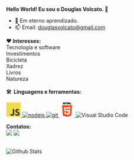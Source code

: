<strong>Hello World! Eu sou o Douglas Volcato. 🖖 </strong>
- 🌱 Em eterno aprendizado.
- 📫 Email: douglasvolcato@gmail.com
<div>
<div style="display: inline_block">
<strong>❤️ Interesses:</strong> <br> 
<summary>Tecnologia e software</summary>
<summary>Investimentos</summary>
<summary>Bicicleta</summary>
<summary>Xadrez</summary>
<summary>Livros</summary>
<summary>Natureza</summary>
 <br>
 <b>🛠️&nbsp;&nbsp;Linguagens e ferramentas:</b>
  <br/>
  <p align="left"> <a href="https://developer.mozilla.org/en-US/docs/Web/JavaScript" target="_blank"> <img src="https://raw.githubusercontent.com/devicons/devicon/master/icons/javascript/javascript-original.svg" alt="javascript" width="40" height="40"/> </a> <a href="" target="_blank"> <img src="https://cdn.jsdelivr.net/gh/devicons/devicon/icons/nodejs/nodejs-original.svg" alt="nodejs" width="40" height="40"/> </a> <a href="https://git-scm.com/" target="_blank"> <img src="https://www.vectorlogo.zone/logos/git-scm/git-scm-icon.svg" alt="git" width="40" height="40"/> </a> <a href="https://www.w3.org/html/" target="_blank"> <img src="https://raw.githubusercontent.com/devicons/devicon/master/icons/html5/html5-original-wordmark.svg" alt="html5" width="40" height="40"/> </a> <img alt="Visual Studio Code" width="40" height="40" src="https://cdn.jsdelivr.net/gh/devicons/devicon/icons/vscode/vscode-original.svg" style="padding-right:10px;" />
<div> 
 <strong>Contatos:</strong>
  <br>
  <a href="https://www.instagram.com/douglasvolcato/" target="_blank"><img src="https://img.shields.io/badge/-Instagram-%23E4405F?style=for-the-badge&logo=instagram&logoColor=white" target="_blank"></a>
  <a href="https://www.linkedin.com/in/douglasvolcato/" target="_blank"><img src="https://img.shields.io/badge/-LinkedIn-%230077B5?style=for-the-badge&logo=linkedin&logoColor=white" target="_blank"></a>
<br>
</div>
 <br>
</div>

   ![Github Stats](https://github-readme-stats.vercel.app/api?username=DouglasVolcato&theme=dark&show_icons=true)
